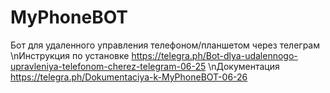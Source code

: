 # MyPhoneBOT
Бот для удаленного управления телефоном/планшетом через телеграм
\nИнструкция по установке  https://telegra.ph/Bot-dlya-udalennogo-upravleniya-telefonom-cherez-telegram-06-25
\nДокументация https://telegra.ph/Dokumentaciya-k-MyPhoneBOT-06-26
